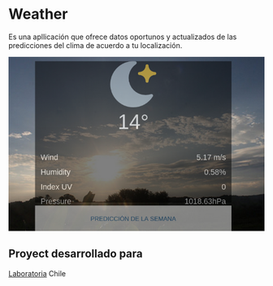 # Weather

Es una apllicación que ofrece datos oportunos y actualizados de las predicciones del clima de acuerdo a tu localización.

![demo](images/imgWeather.png)

## Proyect desarrollado para 

[Laboratoria](http://www.laboratoria.la/) Chile